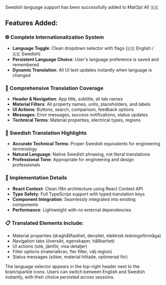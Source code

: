 Swedish language support has been successfully added to MatOpt AI! 🇸🇪

## Features Added:

### 🌐 Complete Internationalization System
- **Language Toggle**: Clean dropdown selector with flags (🇺🇸 English / 🇸🇪 Swedish)
- **Persistent Language Choice**: User's language preference is saved and remembered
- **Dynamic Translation**: All UI text updates instantly when language is changed

### 📝 Comprehensive Translation Coverage
- **Header & Navigation**: App title, subtitle, all tab names
- **Material Filters**: All property names, units, placeholders, and labels  
- **UI Actions**: Buttons, search, comparison, feedback options
- **Messages**: Error messages, success notifications, status updates
- **Technical Terms**: Material properties, electrical types, regions

### 🎯 Swedish Translation Highlights
- **Accurate Technical Terms**: Proper Swedish equivalents for engineering terminology
- **Natural Language**: Native Swedish phrasing, not literal translations
- **Professional Tone**: Appropriate for engineering and design professionals

### 🔧 Implementation Details
- **React Context**: Clean i18n architecture using React Context API
- **Type Safety**: Full TypeScript support with typed translation keys
- **Component Integration**: Seamlessly integrated into existing components
- **Performance**: Lightweight with no external dependencies

### 📋 Translated Elements Include:
- Material properties (draghållfasthet, densitet, elektrisk ledningsförmåga)
- Navigation tabs (översikt, egenskaper, hållbarhet)
- UI actions (sök, jämför, visa detaljer)
- Filter options (materialkrav, fler filter, välj region)
- Status messages (söker, material hittade, optimerad för)

The language selector appears in the top-right header next to the brain/sparkle icons. Users can switch between English and Swedish instantly, with their choice persisted across sessions.